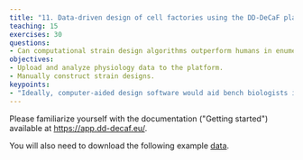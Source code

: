 ```yaml
---
title: "11. Data-driven design of cell factories using the DD-DeCaF platform"
teaching: 15
exercises: 30
questions:
- Can computational strain design algorithms outperform humans in enumerating promising strategies using metabolic models?
objectives:
- Upload and analyze physiology data to the platform.
- Manually construct strain designs.
keypoints:
- "Ideally, computer-aided design software would aid bench biologists in cell factory engineering. Existing software is still not on par with programming libraries such as cameo and cobrapy in terms of features and flexibility."
---
```


Please familiarize yourself with the documentation ("Getting started") available at https://app.dd-decaf.eu/. 

You will also need to download the following example [data](../data/workshop-dddecaf-example-data.zip).



